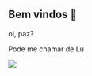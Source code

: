 ## Bem vindos 💟

oi, paz?

Pode me chamar de Lu



![](https://media.tenor.com/lev8HoCCyJEAAAAM/i-need-to-study-more-faster-cat.gif)
